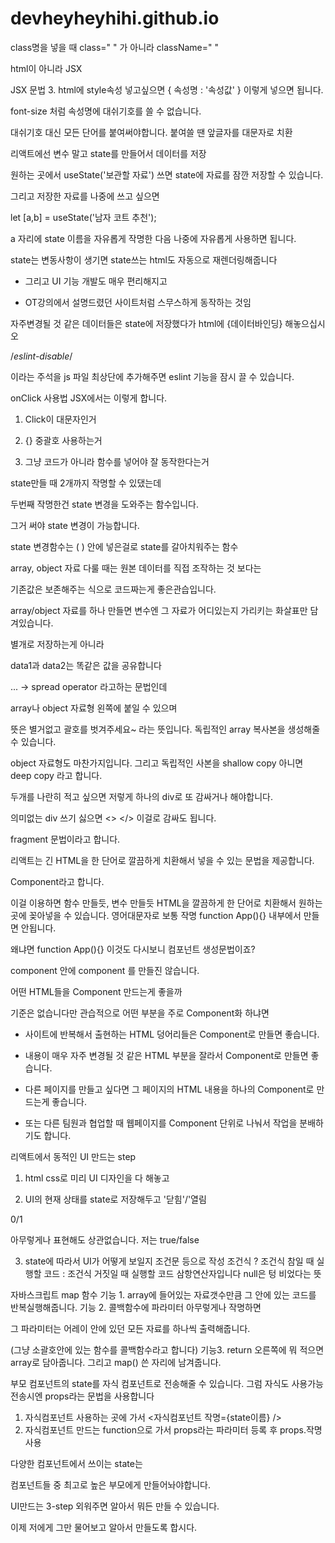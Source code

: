 # devheyheyhihi.github.io

class명을 넣을 때 class=" " 가 아니라 className=" " 

html이 아니라 JSX

JSX 문법 3. html에 style속성 넣고싶으면 
{ 속성명 : '속성값' } 이렇게 넣으면 됩니다.

font-size 처럼 속성명에 대쉬기호를 쓸 수 없습니다.

대쉬기호 대신 모든 단어를 붙여써야합니다. 붙여쓸 땐 앞글자를 대문자로 치환 

리액트에선 변수 말고 state를 만들어서 데이터를 저장

원하는 곳에서 useState('보관할 자료') 쓰면 state에 자료를 잠깐 저장할 수 있습니다.

그리고 저장한 자료를 나중에 쓰고 싶으면

let [a,b] = useState('남자 코트 추천');

a 자리에 state 이름을 자유롭게 작명한 다음 나중에 자유롭게 사용하면 됩니다. 

state는 변동사항이 생기면 state쓰는 html도 자동으로 재렌더링해줍니다

- 그리고 UI 기능 개발도 매우 편리해지고

- OT강의에서 설명드렸던 사이트처럼 스무스하게 동작하는 것임 


자주변경될 것 같은 데이터들은 state에 저장했다가 html에 {데이터바인딩} 해놓으십시오

/*eslint-disable*/

이라는 주석을 js 파일 최상단에 추가해주면 eslint 기능을 잠시 끌 수 있습니다. 

onClick 사용법
JSX에서는 이렇게 합니다. 

1. Click이 대문자인거

2. {} 중괄호 사용하는거

3. 그냥 코드가 아니라 함수를 넣어야 잘 동작한다는거 

state만들 때 2개까지 작명할 수 있댔는데

두번째 작명한건 state 변경을 도와주는 함수입니다. 

그거 써야 state 변경이 가능합니다. 

state 변경함수는 ( ) 안에 넣은걸로 state를 갈아치워주는 함수

array, object 자료 다룰 때는 원본 데이터를 직접 조작하는 것 보다는

기존값은 보존해주는 식으로 코드짜는게 좋은관습입니다. 


array/object 자료를 하나 만들면 변수엔 그 자료가 어디있는지 가리키는 화살표만 담겨있습니다.

별개로 저장하는게 아니라

data1과 data2는 똑같은 값을 공유합니다

... -> spread operator 라고하는 문법인데

array나 object 자료형 왼쪽에 붙일 수 있으며

뜻은 별거없고 괄호를 벗겨주세요~ 라는 뜻입니다. 
독립적인 array 복사본을 생성해줄 수 있습니다. 

object 자료형도 마찬가지입니다. 
그리고 독립적인 사본을 shallow copy 아니면 deep copy 라고 합니다. 

<div> 두개를 나란히 적고 싶으면 저렇게 하나의 div로 또 감싸거나 해야합니다.

의미없는 div 쓰기 싫으면 <> </> 이걸로 감싸도 됩니다. 

fragment 문법이라고 합니다. 


리액트는 긴 HTML을 한 단어로 깔끔하게 치환해서 넣을 수 있는 문법을 제공합니다.

Component라고 합니다.

이걸 이용하면 함수 만들듯, 변수 만들듯 HTML을 깔끔하게 한 단어로 치환해서 원하는 곳에 꽂아넣을 수 있습니다.
영어대문자로 보통 작명
function App(){} 내부에서 만들면 안됩니다. 

왜냐면 function App(){} 이것도 다시보니 컴포넌트 생성문법이죠?

component 안에 component 를 만들진 않습니다. 

어떤 HTML들을 Component 만드는게 좋을까

 

기준은 없습니다만 관습적으로 어떤 부분을 주로 Component화 하냐면

- 사이트에 반복해서 출현하는 HTML 덩어리들은 Component로 만들면 좋습니다.

- 내용이 매우 자주 변경될 것 같은 HTML 부분을 잘라서 Component로 만들면 좋습니다.

- 다른 페이지를 만들고 싶다면 그 페이지의 HTML 내용을 하나의 Component로 만드는게 좋습니다.

- 또는 다른 팀원과 협업할 때 웹페이지를 Component 단위로 나눠서 작업을 분배하기도 합니다. 

리액트에서 동적인 UI 만드는 step
1. html css로 미리 UI 디자인을 다 해놓고

2. UI의 현재 상태를 state로 저장해두고
'닫힘'/'열림

0/1

아무렇게나 표현해도 상관없습니다. 저는 true/false

3. state에 따라서 UI가 어떻게 보일지 조건문 등으로 작성
조건식 ? 조건식 참일 때 실행할 코드 : 조건식 거짓일 때 실행할 코드 삼항연산자입니다
 null은 텅 비었다는 뜻


자바스크립트 map 함수 
기능 1. array에 들어있는 자료갯수만큼 그 안에 있는 코드를 반복실행해줍니다.
기능 2. 콜백함수에 파라미터 아무렇게나 작명하면

그 파라미터는 어레이 안에 있던 모든 자료를 하나씩 출력해줍니다.

(그냥 소괄호안에 있는 함수를 콜백함수라고 합니다)
기능3. return 오른쪽에 뭐 적으면 array로 담아줍니다.
그리고 map() 쓴 자리에 남겨줍니다.


부모 컴포넌트의 state를 자식 컴포넌트로 전송해줄 수 있습니다. 그럼 자식도 사용가능
전송시엔 props라는 문법을 사용합니다
1. 자식컴포넌트 사용하는 곳에 가서 <자식컴포넌트 작명={state이름} /> 
2. 자식컴포넌트 만드는 function으로 가서 props라는 파라미터 등록 후 props.작명 사용


다양한 컴포넌트에서 쓰이는 state는

컴포넌트들 중 최고로 높은 부모에게 만들어놔야합니다. 

UI만드는 3-step 외워주면 알아서 뭐든 만들 수 있습니다.

이제 저에게 그만 물어보고 알아서 만들도록 합시다. 
